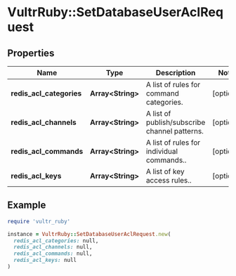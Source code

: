 # VultrRuby::SetDatabaseUserAclRequest

## Properties

| Name | Type | Description | Notes |
| ---- | ---- | ----------- | ----- |
| **redis_acl_categories** | **Array&lt;String&gt;** | A list of rules for command categories. | [optional] |
| **redis_acl_channels** | **Array&lt;String&gt;** | A list of publish/subscribe channel patterns. | [optional] |
| **redis_acl_commands** | **Array&lt;String&gt;** | A list of rules for individual commands.. | [optional] |
| **redis_acl_keys** | **Array&lt;String&gt;** | A list of key access rules.. | [optional] |

## Example

```ruby
require 'vultr_ruby'

instance = VultrRuby::SetDatabaseUserAclRequest.new(
  redis_acl_categories: null,
  redis_acl_channels: null,
  redis_acl_commands: null,
  redis_acl_keys: null
)
```

